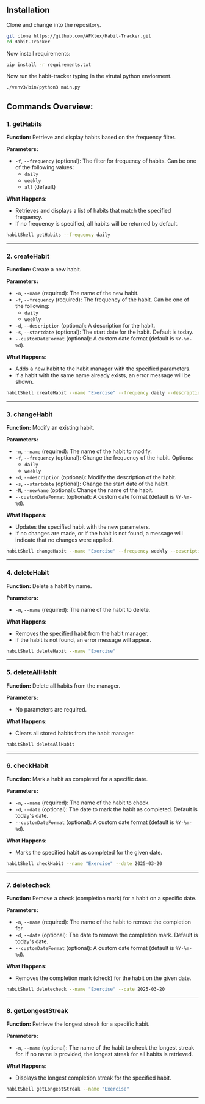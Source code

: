 ## Installation

Clone and change into the repository. 
```bash
git clone https://github.com/AFKlex/Habit-Tracker.git
cd Habit-Tracker
```

Now install requirements: 
```bash
pip install -r requirements.txt
```

Now run the habit-tracker typing in the virutal python enviorment. 
```bash 
./venv3/bin/python3 main.py
```

## Commands Overview:
### 1. **getHabits**
**Function:** Retrieve and display habits based on the frequency filter.

**Parameters:**
- `-f`, `--frequency` (optional): The filter for frequency of habits. Can be one of the following values:
  - `daily`
  - `weekly`
  - `all` (default)
  
**What Happens:**
- Retrieves and displays a list of habits that match the specified frequency.
- If no frequency is specified, all habits will be returned by default.

```bash
habitShell getHabits --frequency daily
```

---

### 2. **createHabit**
**Function:** Create a new habit.

**Parameters:**
- `-n`, `--name` (required): The name of the new habit.
- `-f`, `--frequency` (required): The frequency of the habit. Can be one of the following:
  - `daily`
  - `weekly`
- `-d`, `--description` (optional): A description for the habit.
- `-s`, `--startdate` (optional): The start date for the habit. Default is today.
- `--customDateFormat` (optional): A custom date format (default is `%Y-%m-%d`).

**What Happens:**
- Adds a new habit to the habit manager with the specified parameters. 
- If a habit with the same name already exists, an error message will be shown.
  
```bash
habitShell createHabit --name "Exercise" --frequency daily --description "Morning workout" --startdate 2025-03-20
```

---

### 3. **changeHabit**
**Function:** Modify an existing habit.

**Parameters:**
- `-n`, `--name` (required): The name of the habit to modify.
- `-f`, `--frequency` (optional): Change the frequency of the habit. Options:
  - `daily`
  - `weekly`
- `-d`, `--description` (optional): Modify the description of the habit.
- `-s`, `--startdate` (optional): Change the start date of the habit.
- `-N`, `--newName` (optional): Change the name of the habit.
- `--customDateFormat` (optional): A custom date format (default is `%Y-%m-%d`).

**What Happens:**
- Updates the specified habit with the new parameters.
- If no changes are made, or if the habit is not found, a message will indicate that no changes were applied.

```bash
habitShell changeHabit --name "Exercise" --frequency weekly --description "Evening workout" --startdate 2025-03-21
```

---

### 4. **deleteHabit**
**Function:** Delete a habit by name.

**Parameters:**
- `-n`, `--name` (required): The name of the habit to delete.

**What Happens:**
- Removes the specified habit from the habit manager.
- If the habit is not found, an error message will appear.

```bash
habitShell deleteHabit --name "Exercise"
```

---

### 5. **deleteAllHabit**
**Function:** Delete all habits from the manager.

**Parameters:**
- No parameters are required.

**What Happens:**
- Clears all stored habits from the habit manager.

```bash
habitShell deleteAllHabit
```

---

### 6. **checkHabit**
**Function:** Mark a habit as completed for a specific date.

**Parameters:**
- `-n`, `--name` (required): The name of the habit to check.
- `-d`, `--date` (optional): The date to mark the habit as completed. Default is today's date.
- `--customDateFormat` (optional): A custom date format (default is `%Y-%m-%d`).

**What Happens:**
- Marks the specified habit as completed for the given date.
  
```bash
habitShell checkHabit --name "Exercise" --date 2025-03-20
```

---

### 7. **deletecheck**
**Function:** Remove a check (completion mark) for a habit on a specific date.

**Parameters:**
- `-n`, `--name` (required): The name of the habit to remove the completion for.
- `-d`, `--date` (optional): The date to remove the completion mark. Default is today's date.
- `--customDateFormat` (optional): A custom date format (default is `%Y-%m-%d`).

**What Happens:**
- Removes the completion mark (check) for the habit on the given date.
  
```bash
habitShell deletecheck --name "Exercise" --date 2025-03-20
```

---

### 8. **getLongestStreak**
**Function:** Retrieve the longest streak for a specific habit.

**Parameters:**
- `-n`, `--name` (optional): The name of the habit to check the longest streak for. If no name is provided, the longest streak for all habits is retrieved.

**What Happens:**
- Displays the longest completion streak for the specified habit.

```bash
habitShell getLongestStreak --name "Exercise"
```

---

